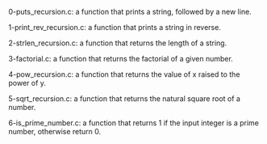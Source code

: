 0-puts_recursion.c: a function that prints a string, followed by a new line.

1-print_rev_recursion.c: a function that prints a string in reverse.

2-strlen_recursion.c: a function that returns the length of a string.

3-factorial.c: a function that returns the factorial of a given number.

4-pow_recursion.c: a function that returns the value of x raised to the power of y.

5-sqrt_recursion.c: a function that returns the natural square root of a number.

6-is_prime_number.c: a function that returns 1 if the input integer is a prime number, otherwise return 0.
